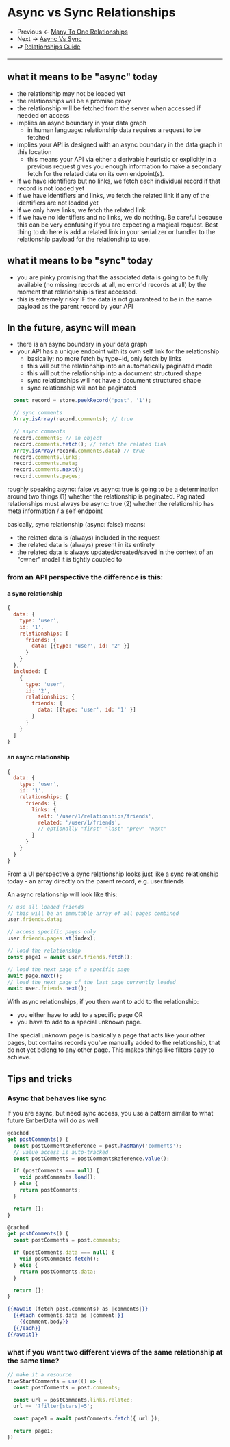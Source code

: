 # Async vs Sync Relationships

- Previous ← [Many To One Relationships](./4-one-to-many.md)
- Next → [Async Vs Sync](./6-async-vs-sync.md)
- ⮐ [Relationships Guide](../index.md)

---

## what it means to be "async" today

- the relationship may not be loaded yet
- the relationships will be a promise proxy
- the relationship will be fetched from the server when accessed if needed on access
- implies an async boundary in your data graph
  - in human language: relationship data requires a request to be fetched
- implies your API is designed with an async boundary in the data graph in this location
  - this means your API via either a derivable heuristic or explicitly in a previous request gives you enough information to make a secondary fetch for the related data on its own endpoint(s).
- if we have identifiers but no links, we fetch each individual record if that record is not loaded yet
- if we have identifiers and links, we fetch the related link if any of the identifiers are not loaded yet
- if we only have links, we fetch the related link
- if we have no identifiers and no links, we do nothing. Be careful because this can be very confusing if you are expecting a magical request. Best thing to do here is add a related link in your serializer or handler to the relationship payload for the relationship to use.

## what it means to be "sync" today

- you are pinky promising that the associated data is going to be fully available (no missing records at all, no error'd records at all) by the moment that relationship is first accessed.
- this is extremely risky IF the data is not guaranteed to be in the same payload as the parent record by your API

## In the future, async will mean

- there is an async boundary in your data graph
- your API has a unique endpoint with its own self link for the relationship
  - basically: no more fetch by type+id, only fetch by links
  - this will put the relationship into an automatically paginated mode
  - this will put the relationship into a document structured shape
  - sync relationships will not have a document structured shape
  - sync relationship will not be paginated

```ts
  const record = store.peekRecord('post', '1');

  // sync comments
  Array.isArray(record.comments); // true

  // async comments
  record.comments; // an object
  record.comments.fetch(); // fetch the related link
  Array.isArray(record.comments.data) // true
  record.comments.links;
  record.comments.meta;
  record.comments.next();
  record.comments.pages;
```

roughly speaking async: false vs async: true is going to be a determination around two things
(1) whether the relationship is paginated. Paginated relationships must always be async: true 
(2) whether the relationship has meta information / a self endpoint

basically, sync relationship (async: false) means:

- the related data is (always) included in the request
- the related data is (always) present in its entirety
- the related data is always updated/created/saved in the context of an "owner" model it is tightly coupled to

### from an API perspective the difference is this:

#### a sync relationship

```js
{
  data: {
    type: 'user',
    id: '1',
    relationships: {
      friends: {
        data: [{type: 'user', id: '2' }]
      }
    }
  },
  included: [
    {
      type: 'user',
      id: '2',
      relationships: {
        friends: {
          data: [{type: 'user', id: '1' }]
        }
      }
    }
  ]
}
```

#### an async relationship

```js
{
  data: {
    type: 'user',
    id: '1',
    relationships: {
      friends: {
        links: {
          self: '/user/1/relationships/friends',
          related: '/user/1/friends',
          // optionally "first" "last" "prev" "next"
        }
      }
    }
  }
}
```

From a UI perspective a sync relationship looks just like a sync relationship today - an array directly on the parent record, e.g. user.friends

An async relationship will look like this:

```js
// use all loaded friends
// this will be an immutable array of all pages combined
user.friends.data;

// access specific pages only
user.friends.pages.at(index);

// load the relationship
const page1 = await user.friends.fetch();

// load the next page of a specific page
await page.next();
// load the next page of the last page currently loaded
await user.friends.next();
```

With async relationships, if you then want to add to the relationship:

- you either have to add to a specific page OR
- you have to add to a special unknown page.

The special unknown page is basically a page that acts like your other pages, but contains records you've manually added to the relationship, that do not yet belong to any other page. This makes things like filters easy to achieve.

## Tips and tricks 

### Async that behaves like sync 

If you are async, but need sync access, you use a pattern similar to what future EmberData will do as well

```ts
@cached
get postComments() {
  const postCommentsReference = post.hasMany('comments');
  // value access is auto-tracked
  const postComments = postCommentsReference.value();

  if (postComments === null) {
    void postComments.load();
  } else {
    return postComments;
  }

  return [];
}
```

```ts
@cached
get postComments() {
  const postComments = post.comments;

  if (postComments.data === null) {
    void postComments.fetch();
  } else {
    return postComments.data;
  }

  return [];
}
```

```hbs
{{#await (fetch post.comments) as |comments|}}
  {{#each comments.data as |comment|}}
    {{comment.body}}
  {{/each}}
{{/await}}
```

### what if you want two different views of the same relationship at the same time?

```ts
// make it a resource
fiveStartComments = use(() => {
  const postComments = post.comments;

  const url = postComments.links.related;
  url += '?filter[stars]=5';

  const page1 = await postComments.fetch({ url });

  return page1;
})
```
